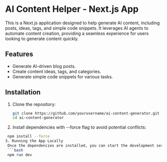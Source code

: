 # AI Content Helper - Next.js App

This is a Next.js application designed to help generate AI content, including posts, ideas, tags, and simple code snippets. It leverages AI agents to automate content creation, providing a seamless experience for users looking to generate content quickly.

## Features
- Generate AI-driven blog posts.
- Create content ideas, tags, and categories.
- Generate simple code snippets for various tasks.

## Installation

1. Clone the repository:
   ```bash
   git clone https://github.com/yourusername/ai-content-generator.git
   cd ai-content-generator
2. Install dependencies with --force flag to avoid potential conflicts:
 ```bash
  npm install --force
3. Running the App Locally
  Once the dependencies are installed, you can start the development server by running:
  ```bash
  npm run dev


